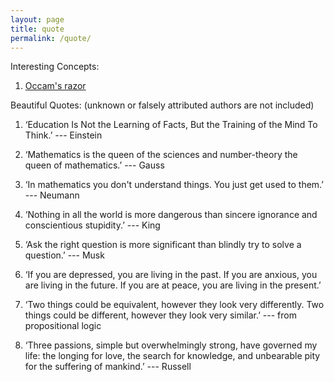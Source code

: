```yaml
---
layout: page
title: quote
permalink: /quote/
---
```


Interesting Concepts:

1. [Occam's razor](https://en.wikipedia.org/wiki/Occam%27s_razor)


Beautiful Quotes: (unknown or falsely attributed authors are not included)

1. ‘Education Is Not the Learning of Facts, But the Training of the Mind To Think.’ ---  Einstein

2. ‘Mathematics is the queen of the sciences and number-theory the queen of mathematics.’ --- Gauss

3. ‘In mathematics you don't understand things. You just get used to them.’ --- Neumann

4. ‘Nothing in all the world is more dangerous than sincere ignorance and conscientious stupidity.’ --- King 

5. ‘Ask the right question is more significant than blindly try to solve a question.’ --- Musk

6. ‘If you are depressed, you are living in the past. If you are anxious, you are living in the future. If you are at peace, you are living in the present.’

7. ‘Two things could be equivalent, however they look very differently. Two things could be different, however they look very similar.’ --- from propositional logic

8. ‘Three passions, simple but overwhelmingly strong, have governed my life: the longing for love, the search for knowledge, and unbearable pity for the suffering of mankind.’ --- Russell





